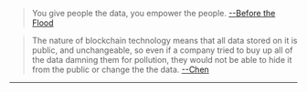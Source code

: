> You give people the data, you empower the people. [--Before the Flood][#flood]


> The nature of blockchain technology means that all data stored on it is public, and unchangeable, so even if a company tried to buy up all of the data damning them for pollution, they would not be able to hide it from the public or change the the data. [--Chen][#chen01]

---

[#flood]: https://www.beforetheflood.com/

[#chen01]: https://medium.com/consensys-media/how-can-blockchain-technology-help-fight-air-pollution-3bdcb1e1045f#.ptfzk6i4o "Yunyun Chen, How Can Blockchain Technology Help Fight Air Pollution?"